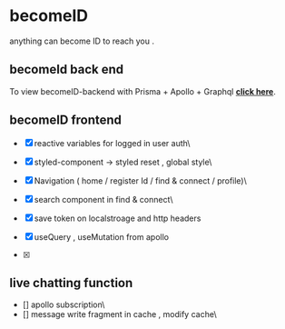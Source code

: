 # becomeID

anything can become ID to reach you .

## becomeId back end

To view becomeID-backend with Prisma + Apollo + Graphql **[click here](https://github.com/hongchan88/becomeID-backend)**.

## becomeID frontend

- [x] reactive variables for logged in user auth\
- [x] styled-component -> styled reset , global style\

- [x] Navigation ( home / register Id / find & connect / profile)\
- [x] search component in find & connect\
- [x] save token on localstroage and http headers

- [x] useQuery , useMutation from apollo
- [x]

## live chatting function

- [] apollo subscription\
- [] message write fragment in cache , modify cache\
